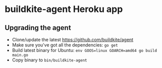 # buildkite-agent Heroku app


## Upgrading the agent

* Clone/update the latest https://github.com/buildkite/agent
* Make sure you've got all the dependencies: `go get`
* Build latest binary for Ubuntu: `env GOOS=linux GOARCH=amd64 go build main.go`
* Copy binary to `bin/buildkite-agent`
